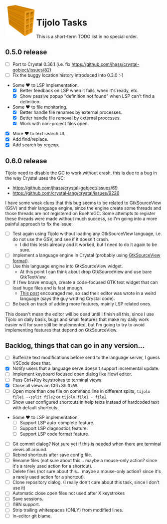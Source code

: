 <img align="left" src="./icons/tijolo.svg" width="100" height="100" />

# Tijolo Tasks

This is a short-term TODO list in no special order.

## 0.5.0 release

- [ ] Port to Crystal 0.36.1 (i.e. fix https://github.com/jhass/crystal-gobject/issues/82)
- [ ] Fix the buggy location history introduced into 0.3.0 :-)
- Some ♥️ to LSP implementation.
  - [x] Better feedback on LSP when it fails, when it's ready, etc.
  - [x] Show passive popup "definition not found" when LSP can't find a definition.
- Some ♥️ to file monitoring.
  - [x] Better handle file renames by external processes.
  - [x] Better handle file removal by external processes.
  - [x] Work with non-project files open.
- [x] More ♥️ to text search UI.
- [x] Add find/replace.
- [x] Add search by regexp.

## 0.6.0 release

Tijolo need to disable the GC to work without crash, this is due to a bug in the way Crystal uses the GC:

- https://github.com/jhass/crystal-gobject/issues/69
- https://github.com/crystal-lang/crystal/issues/9226

I have some weak clues that this bug seems to be related to GtkSourceView (GSV) and their language engine, since the engine
create some threads and those threads are not registered on BoehmGC. Some attempts to register these threads were made
without much success, so I'm going into a more painful approach to fix the issue:

- [ ] Test again using Tijolo without loading any GtkSourceView language, i.e. do not use the GSV, and see if it doesn't crash.
  - I did this tests already and it worked, but I need to do it again to be sure.
- [ ] Implement a language engine in Crystal (probably using [GtkSourceView format](https://developer.gnome.org/gtksourceview/stable/lang-reference.html)).
- [ ] Use this language engine into GtkSourceView widget.
  - At this point I can think about drop GtkSourceView and use bare GtkTextView.
- [ ] If I few brave enough, create a code-focused GTK text widget that can load huge files and is fast enough.
  - [This post](https://howl.io/blog/2016/05/26/introducing-aullar.html) encouraged me, so sad their editor was wrote in a
    weird language (says the guy writting Crystal code).
- [ ] Be back on track of adding more features, mainly LSP related ones.

This doesn't mean the editor will be dead until I finish all this, since I use Tijolo on daily basis, bugs and small features
that make my daily work easier will for sure still be implemented, but I'm going to try to avoid implementing features that
depend on GtkSourceView.

## Backlog, things that can go in any version...

- [ ] Bufferize text modifications before send to the language server, I guess VSCode does that.
- [x] Notify users that a language serve doesn't support incremental update.
- [ ] Implement keyboard focused open dialog like Howl editor.
- [ ] Pass Ctrl+Key keystrokes to terminal views.
- [x] Close all views on Ctrl+Shift+W.
- [ ] Open more than one file on command line in different splits, `tijolo file1 --split file2` or `tijolo file1 - file2`.
- [ ] Show user configured shortcuts in help texts instead of hardcoded text with default shortcuts.
- Some ♥️ to LSP implementation.
  - [ ] Support LSP auto-complete feature.
  - [ ] Support LSP diagnostics feature.
  - [ ] Support LSP code format feature.
- [ ] Git commit dialog? Not sure yet if this is needed when there are terminal views all around.
- [ ] Rebind shortcuts after save config file.
- [ ] Rename files (not sure about this... maybe a mouse-only action? since it's a rarely used action for a shortcut).
- [ ] Delete files (not sure about this... maybe a mouse-only action? since it's a rarely used action for a shortcut).
- [ ] Clone repository dialog. (I really don't care about this task, since I don't use it)
- [ ] Automatic close open files not used after X keystrokes
- [ ] Save sessions.
- [ ] I18N support.
- [ ] Strip trailing whitespaces (ONLY) from modified lines.
- [ ] In-editor git blame.
